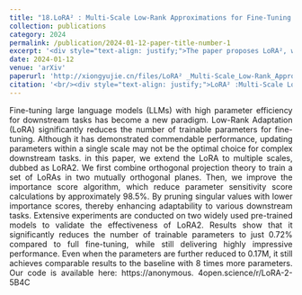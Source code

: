 ```yaml
---
title: "18.LoRA² : Multi-Scale Low-Rank Approximations for Fine-Tuning Large Language Models"
collection: publications
category: 2024
permalink: /publication/2024-01-12-paper-title-number-1
excerpt: '<div style="text-align: justify;">The paper proposes LoRA², which trains LoRAs on orthogonal planes, improves the importance score algorithm, and shows better performance than baselines in fine - tuning large language models with fewer parameters.</div>'
date: 2024-01-12
venue: 'arXiv'
paperurl: 'http://xiongyujie.cn/files/LoRA² _Multi-Scale_Low-Rank_Approximations_for_Fine-Tuning_Large_Language_Models.pdf'
citation: '<br/><div style="text-align: justify;">LoRA² :Multi-Scale Low-Rank Approximations for Fine-Tuning Large Language Models, J.-C. Zhang, Y.-J. Xiong*, X.-H. Qiu, D.-H. Zhu, C.-M. Xia, arxiv preprint, arxiv:2408.06854 (2024)</div>'
---
```


<div style="text-align: justify;">Fine-tuning large language models (LLMs) with high parameter efficiency for downstream tasks has become a new paradigm. Low-Rank Adaptation (LoRA) significantly reduces the number of trainable parameters for fine-tuning. Although it has demonstrated commendable performance, updating parameters within a single scale may not be the optimal choice for complex downstream tasks. in this paper, we extend the LoRA to multiple scales, dubbed as LoRA2. We first combine orthogonal projection theory to train a set of LoRAs in two mutually orthogonal planes. Then, we improve the importance score algorithm, which reduce parameter sensitivity score calculations by approximately 98.5%. By pruning singular values with lower importance scores, thereby enhancing adaptability to various downstream tasks. Extensive experiments are conducted on two widely used pre-trained models to validate the effectiveness of LoRA2. Results show that it significantly reduces the number of trainable parameters to just 0.72% compared to full fine-tuning, while still delivering highly impressive performance. Even when the parameters are further reduced to 0.17M, it still achieves comparable results to the baseline with 8 times more parameters. Our code is available here: https://anonymous. 4open.science/r/LoRA-2-5B4C</div>

<br/>
